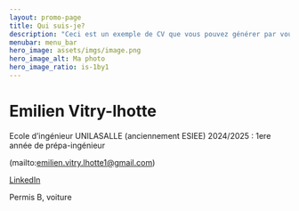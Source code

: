 ```yaml
---
layout: promo-page
title: Qui suis-je?
description: "Ceci est un exemple de CV que vous pouvez générer par vous-même"
menubar: menu_bar
hero_image: assets/imgs/image.png
hero_image_alt: Ma photo
hero_image_ratio: is-1by1
---
```


# Emilien Vitry-lhotte
Ecole d’ingénieur UNILASALLE (anciennement ESIEE) 2024/2025 : 1ere année de prépa-ingénieur


(mailto:emilien.vitry.lhotte1@gmail.com)

[LinkedIn](https://www.linkedin.com/in/Prenom.Nom)

Permis B, voiture

